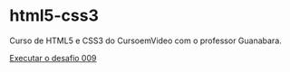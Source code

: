 # html5-css3
 Curso de HTML5 e CSS3 do CursoemVideo com o professor Guanabara.

 <a href= "https://github.com/rafaeldrj/notes-html5-css3/blob/main/desafios/modulo-01/d009/index.html">Executar o desafio 009</a>
